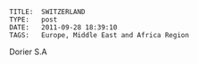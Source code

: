     
    TITLE: 	SWITZERLAND	
    TYPE: 	post	
    DATE: 	2011-09-28 18:39:10	
    TAGS: 	Europe, Middle East and Africa Region	


Dorier S.A


